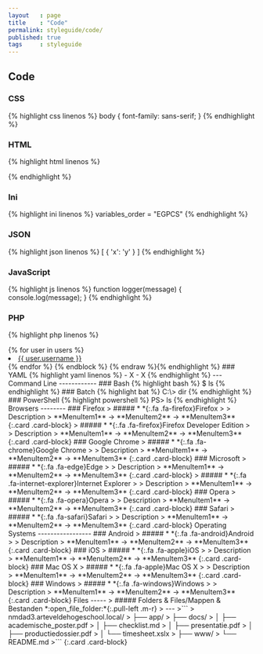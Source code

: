 ```yaml
---
layout   : page
title    : "Code"
permalink: styleguide/code/
published: true
tags     : styleguide
---
```


Code
----

### CSS

{% highlight css linenos %}
body {
    font-family: sans-serif;
}
{% endhighlight %}

### HTML

{% highlight html linenos %}
<!DOCTYPE html>
<html>
<head>
    <title>html</title>
    <link rel="stylesheet" href="main.css">
</head>
</html>
{% endhighlight %}

### Ini

{% highlight ini linenos %}
variables_order = "EGPCS"
{% endhighlight %}

### JSON

{% highlight json linenos %}
[
    { 'x': 'y' }
]
{% endhighlight %}

### JavaScript

{% highlight js linenos %}
function logger(message) {
    console.log(message);
}
{% endhighlight %}

### PHP

{% highlight php linenos %}
<?php

phpinfo();
{% endhighlight %}

### SASS

{% highlight scss linenos %}
html {
    body {
        .home {
            color: red;
        }
    }
}
{% endhighlight %}

### SQL

{% highlight sql linenos %}
-- Toon tabellen
SHOW TABLES;
{% endhighlight %}

### TypeScript

{% highlight ts linenos %}
class {
    
}
{% endhighlight %}

### Twig

{% highlight jinja linenos %}{% raw %}
{% extends "layout.html" %}
{% block body %}
  <ul>
  {% for user in users %}
    <li><a href="{{ user.url }}">{{ user.username }}</a></li>
  {% endfor %}
  </ul>
{% endblock %}
{% endraw %}{% endhighlight %}

### YAML

{% highlight yaml linenos %}
 - X
   - X
{% endhighlight %}

---

Command Line
------------

### Bash

{% highlight bash %}
$ ls
{% endhighlight %}

### Batch

{% highlight bat %}
C:\> dir
{% endhighlight %}

### PowerShell

{% highlight powershell %}
PS> ls
{% endhighlight %}

Browsers
--------

### Firefox

> ##### *&nbsp;*{:.fa .fa-firefox}Firefox
>
> Description
> **MenuItem1** → **MenuItem2** → **MenuItem3**
{:.card .card-block}

> ##### *&nbsp;*{:.fa .fa-firefox}Firefox Developer Edition
>
> Description
> **MenuItem1** → **MenuItem2** → **MenuItem3**
{:.card .card-block}

### Google Chrome

> ##### *&nbsp;*{:.fa .fa-chrome}Google Chrome
>
> Description
> **MenuItem1** → **MenuItem2** → **MenuItem3**
{:.card .card-block}

### Microsoft

> ##### *&nbsp;*{:.fa .fa-edge}Edge
>
> Description
> **MenuItem1** → **MenuItem2** → **MenuItem3**
{:.card .card-block}

> ##### *&nbsp;*{:.fa .fa-internet-explorer}Internet Explorer
>
> Description
> **MenuItem1** → **MenuItem2** → **MenuItem3**
{:.card .card-block}

### Opera

> ##### *&nbsp;*{:.fa .fa-opera}Opera
>
> Description
> **MenuItem1** → **MenuItem2** → **MenuItem3**
{:.card .card-block}

### Safari

> ##### *&nbsp;*{:.fa .fa-safari}Safari
>
> Description
> **MenuItem1** → **MenuItem2** → **MenuItem3**
{:.card .card-block}

Operating Systems
-----------------

### Android

> ##### *&nbsp;*{:.fa .fa-android}Android
>
> Description
> **MenuItem1** → **MenuItem2** → **MenuItem3**
{:.card .card-block}

### iOS
> ##### *&nbsp;*{:.fa .fa-apple}iOS
>
> Description
> **MenuItem1** → **MenuItem2** → **MenuItem3**
{:.card .card-block}

### Mac OS X
> ##### *&nbsp;*{:.fa .fa-apple}Mac OS X
>
> Description
> **MenuItem1** → **MenuItem2** → **MenuItem3**
{:.card .card-block}

### Windows
> ##### *&nbsp;*{:.fa .fa-windows}Windows
>
> Description
> **MenuItem1** → **MenuItem2** → **MenuItem3**
{:.card .card-block}

Files
-----

> ##### Folders & Files/Mappen & Bestanden *:open_file_folder:*{:.pull-left .m-r}
> ---
>```
> nmdad3.arteveldehogeschool.local/
> ├── app/
> ├── docs/
> │   ├── academische_poster.pdf
> │   ├── checklist.md
> │   ├── presentatie.pdf
> │   ├── productiedossier.pdf
> │   └── timesheet.xslx
> ├── www/
> └── README.md
>```
{:.card .card-block}